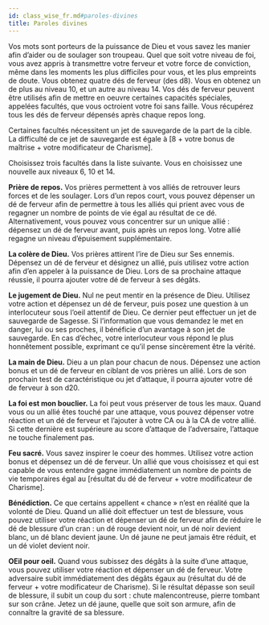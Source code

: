 ```yaml
---
id: class_wise_fr.md#paroles-divines
title: Paroles divines
---
```


Vos mots sont porteurs de la puissance de Dieu et vous savez les manier afin d’aider ou de soulager son troupeau. Quel que soit votre niveau de foi, vous avez appris à transmettre votre ferveur et votre force de conviction, même dans les moments les plus difficiles pour vous, et les plus empreints de doute. Vous obtenez quatre dés de ferveur (des d8). Vous en obtenez un de plus au niveau 10, et un autre au niveau 14. Vos dés de ferveur peuvent être utilisés afin de mettre en oeuvre certaines capacités spéciales, appelées facultés, que vous octroient votre foi sans faille. Vous récupérez tous les dés de ferveur dépensés après chaque repos long.

Certaines facultés nécessitent un jet de sauvegarde de la part de la cible. La difficulté de ce jet de sauvegarde est égale à [8 + votre bonus de maîtrise + votre modificateur de Charisme].

Choisissez trois facultés dans la liste suivante. Vous en choisissez une nouvelle aux niveaux 6, 10 et 14.

**Prière de repos.** Vos prières permettent à vos alliés de retrouver leurs forces et de les soulager. Lors d’un repos court, vous pouvez dépenser un dé de ferveur afin de permettre à tous les alliés qui prient avec vous de regagner un nombre de points de vie égal au résultat de ce dé. Alternativement, vous pouvez vous concentrer sur un unique allié : dépensez un dé de ferveur avant, puis après un repos long. Votre allié regagne un niveau d’épuisement supplémentaire.

**La colère de Dieu.** Vos prières attirent l’ire de Dieu sur Ses ennemis. Dépensez un dé de ferveur et désignez un allié, puis utilisez votre action afin d’en appeler à la puissance de Dieu. Lors de sa prochaine attaque réussie, il pourra ajouter votre dé de ferveur à ses dégâts.

**Le jugement de Dieu.** Nul ne peut mentir en la présence de Dieu. Utilisez votre action et dépensez un dé de ferveur, puis posez une question à un interlocuteur sous l’oeil attentif de Dieu. Ce dernier peut effectuer un jet de sauvegarde de Sagesse. Si l’information que vous demandez le met en danger, lui ou ses proches, il bénéficie d’un avantage à son jet de sauvegarde. En cas d’échec, votre interlocuteur vous répond le plus honnêtement possible, exprimant ce qu’il pense sincèrement être la vérité.

**La main de Dieu.** Dieu a un plan pour chacun de nous. Dépensez une action bonus et un dé de ferveur en ciblant de vos prières un allié. Lors de son prochain test de caractéristique ou jet d’attaque, il pourra ajouter votre dé de ferveur à son d20.

**La foi est mon bouclier.** La foi peut vous préserver de tous les maux. Quand vous ou un allié êtes touché par une attaque, vous pouvez dépenser votre réaction et un dé de ferveur et l’ajouter à votre CA ou à la CA de votre allié. Si cette dernière est supérieure au score d’attaque de l’adversaire, l’attaque ne touche finalement pas.

**Feu sacré.** Vous savez inspirer le coeur des hommes. Utilisez votre action bonus et dépensez un dé de ferveur. Un allié que vous choisissez et qui est capable de vous entendre gagne immédiatement un nombre de points de vie temporaires égal au [résultat du dé de ferveur + votre modificateur de Charisme].

**Bénédiction.** Ce que certains appellent « chance » n’est en réalité que la volonté de Dieu. Quand un allié doit effectuer un test de blessure, vous pouvez utiliser votre réaction et dépenser un dé de ferveur afin de réduire le dé de blessure d’un cran : un dé rouge devient noir, un dé noir devient blanc, un dé blanc devient jaune. Un dé jaune ne peut jamais être réduit, et un dé violet devient noir.

**OEil pour oeil.** Quand vous subissez des dégâts à la suite d’une attaque, vous pouvez utiliser votre réaction et dépenser un dé de ferveur. Votre adversaire subit immédiatement des dégâts égaux au (résultat du dé de ferveur + votre modificateur de Charisme). Si le résultat dépasse son seuil de blessure, il subit un coup du sort : chute malencontreuse, pierre tombant sur son crâne. Jetez un dé jaune, quelle que soit son armure, afin de connaître la gravité de sa blessure.

